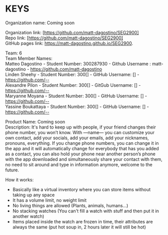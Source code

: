 KEYS
======

Organization name: Coming soon

Organization link: [https://github.com/matt-dagostino/SEG2900] <br />
Repo link: [https://github.com/matt-dagostino/SEG2900] <br/>
GitHub pages link: https://matt-dagostino.github.io/SEG2900.

Team: 6 <br/>
Team Member Names:<br />
Matteo Dagostino - Student Number: 300287930 - Github Username : matt-dagostino - https://github.com/matt-dagostino <br />
Linden Sheehy - Student Number: 300[] - GitHub Username: [] - https://github.com/-- <br /> 
Alexandre Pilon - Student Number: 300[] - GitGub Username: [] - https://github.com/-- <br />
Maryanne Moyana - Student Number: 300[] - GitHub Username: [] - https://github.com/-- <br />
Yassine Boukattaya - Student Number: 300[] - GitHub Username: [] - https://github.com/--<br />

Product Name: Coming soon <br />
Description: It's hard to keep up with people, if your friend changes their phone number, you won’t know. With —name— you can customize your own contact, add your socials, add your emails, add your nicknames, pronouns, everything. If you change phone numbers, you can change it in the app and it will automatically change for everybody that has you added as a contact, you can also hold your phone near another person’s phone with the app downloaded and simultaneously share your contact with them, no need to sit around and type in information anymore, welcome to the future.


How it works:
- Basically like a virtual inventory where you can store items without taking up any space
- It has a volume limit, no weight limit
- No living things are allowed (Plants, animals, humans...)
- No stacking watches (You can't fill a watch with stuff and then put it in another watch)
- Items placed inside the watch are frozen in time, their attributes are always the same (put hot soup in, 2 hours later it will still be hot)

